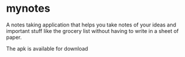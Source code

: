 # mynotes
A notes taking application that helps you take notes of your ideas and important stuff like the grocery list without having to write in a sheet of paper.

The apk is available for download
